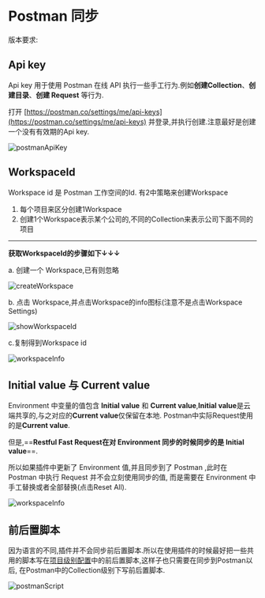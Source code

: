 # Postman 同步

版本要求: <Badge text="2023.2.3" />

## Api key
Api key 用于使用 Postman 在线 API 执行一些手工行为.例如**创建Collection**、**创建目录**、**创建 Request** 等行为.

打开 [https://postman.co/settings/me/api-keys](https://postman.co/settings/me/api-keys) 并登录,并执行创建.注意最好是创建一个没有有效期的Api key.

![postmanApiKey](/img/2023.2.3/postmanApiKey.png)

## WorkspaceId
Workspace id 是 Postman 工作空间的Id. 有2中策略来创建Workspace

1. 每个项目来区分创建1Workspace
2. 创建1个Workspace表示某个公司的,不同的Collection来表示公司下面不同的项目

---

**获取WorkspaceId的步骤如下↓↓↓**

a. 创建一个 Workspace,已有则忽略

![createWorkspace](/img/2023.2.3/createWorkspace.png)

b. 点击 Workspace,并点击Workspace的info图标(注意不是点击Workspace Settings)

![showWorkspaceId](/img/2023.2.3/showWorkspaceId.png)

c.复制得到Workspace id

![workspaceInfo](/img/2023.2.3/workspaceInfo.png)

## Initial value 与 Current value
Environment 中变量的值包含 **Initial value** 和 **Current value**,**Initial value**是云端共享的,与之对应的**Current value**仅保留在本地.
Postman中实际Request使用的是**Current value**.

但是,==**Restful Fast Request在对 Environment 同步的时候同步的是 Initial value**==.

所以如果插件中更新了 Environment 值,并且同步到了 Postman ,此时在 Postman 中执行 Request 并不会立刻使用同步的值,
而是需要在 Environment 中手工替换或者全部替换(点击Reset All).

![workspaceInfo](/img/2023.2.3/resetEnvironmentValue.png)

## 前后置脚本
因为语言的不同,插件并不会同步前后置脚本.所以在使用插件的时候最好把一些共用的脚本写在[项目级别配置](./projectValueConfig.md)中的前后置脚本,这样子也只需要在同步到Postman以后,
在Postman中的Collection级别下写前后置脚本.

![postmanScript](/img/2023.2.3/postmanScript.png)
